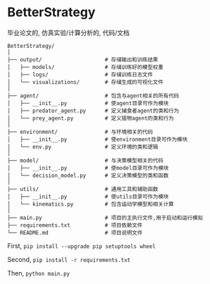 # BetterStrategy

 毕业论文的, 仿真实验/计算分析的, 代码/文档

```
BetterStrategy/
│
├── output/                    # 存储输出和训练结果
│   ├── models/                # 存储训练好的模型权重
│   ├── logs/                  # 存储训练日志文件
│   └── visualizations/        # 存储生成的可视化文件
│
├── agent/                     # 包含与agent相关的所有代码
│   ├── __init__.py            # 使agent目录可作为模块
│   ├── predator_agent.py      # 定义捕食者agent的类和行为
│   └── prey_agent.py          # 定义猎物agent的类和行为
│
├── environment/               # 与环境相关的代码
│   ├── __init__.py            # 使environment目录可作为模块
│   └── env.py                 # 定义环境的类和逻辑
│
├── model/                     # 与决策模型相关的代码
│   ├── __init__.py            # 使model目录可作为模块
│   └── decision_model.py      # 定义决策模型的类和函数
│
├── utils/                     # 通用工具和辅助函数
│   ├── __init__.py            # 使utils目录可作为模块
│   └── kinematics.py          # 包含运动学模型和相关计算
│
├── main.py                    # 项目的主执行文件,用于启动和运行模拟
├── requirements.txt           # 项目依赖文件
└── README.md                  # 项目说明文件
```

First, `pip install --upgrade pip setuptools wheel`

Second, `pip install -r requirements.txt`

Then, `python main.py`
